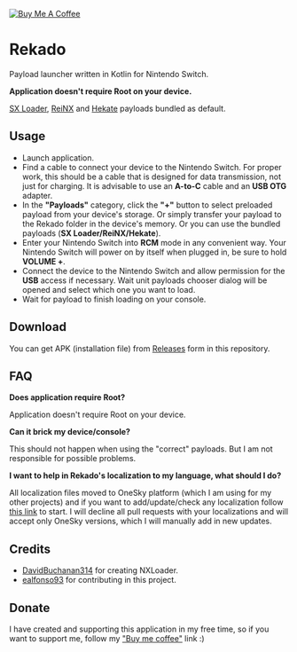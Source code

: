 <a href="https://www.buymeacoffee.com/pavelrekun" target="_blank"><img src="https://www.buymeacoffee.com/assets/img/custom_images/yellow_img.png" alt="Buy Me A Coffee" style="height: auto !important;width: auto !important;" ></a>

# Rekado
Payload launcher written in Kotlin for Nintendo Switch.

**Application doesn't require Root on your device.**

[SX Loader](https://sx.xecuter.com/), [ReiNX](https://reinx.guide/) and [Hekate](https://github.com/CTCaer/hekate) payloads bundled as default.

## Usage
* Launch application.
* Find a cable to connect your device to the Nintendo Switch. For proper work, this should be a cable that is designed for data transmission, not just for charging. It is advisable to use an **A-to-C** cable and an **USB OTG** adapter.
* In the **"Payloads"** category, click the **"+"** button to select preloaded payload from your device's storage. Or simply transfer your payload to the Rekado folder in the device's memory. Or you can use the bundled payloads (**SX Loader/ReiNX/Hekate**).
* Enter your Nintendo Switch into **RCM** mode in any convenient way. Your Nintendo Switch will power on by itself when plugged in, be sure to hold **VOLUME +**.
* Connect the device to the Nintendo Switch and allow permission for the **USB** access if necessary. Wait unit payloads chooser dialog will be opened and select which one you want to load.
* Wait for payload to finish loading on your console.

## Download
You can get APK (installation file) from [Releases](https://github.com/MenosGrante/Rekado/releases) form in this repository.

## FAQ
**Does application require Root?**

Application doesn't require Root on your device.

**Can it brick my device/console?**

This should not happen when using the "correct" payloads. But I am not responsible for possible problems.

**I want to help in Rekado's localization to my language, what should I do?**

All localization files moved to OneSky platform (which I am using for my other projects) and if you want to add/update/check any localization follow [this link](https://rekundevelopment.oneskyapp.com/collaboration/project?id=336657) to start. I will decline all pull requests with your localizations and will accept only OneSky versions, which I will manually add in new updates.

## Credits
* [DavidBuchanan314](https://github.com/DavidBuchanan314) for creating NXLoader.
* [ealfonso93](https://github.com/ealfonso93) for contributing in this project.

## Donate
I have created and supporting this application in my free time, so if you want to support me, follow my <a href="https://www.buymeacoffee.com/pavelrekun" target="_blank">"Buy me coffee"</a> link :)
